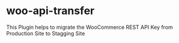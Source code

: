 # woo-api-transfer
This Plugin helps to migrate the WooCommerce REST API Key from Production Site to Stagging Site

